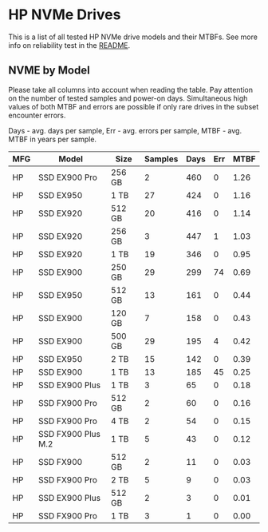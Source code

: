 HP NVMe Drives
==============

This is a list of all tested HP NVMe drive models and their MTBFs. See more
info on reliability test in the [README](https://github.com/linuxhw/SMART).

NVME by Model
------------

Please take all columns into account when reading the table. Pay attention on the
number of tested samples and power-on days. Simultaneous high values of both MTBF
and errors are possible if only rare drives in the subset encounter errors.

Days - avg. days per sample,
Err  - avg. errors per sample,
MTBF - avg. MTBF in years per sample.

| MFG       | Model              | Size   | Samples | Days  | Err   | MTBF |
|-----------|--------------------|--------|---------|-------|-------|------|
| HP        | SSD EX900 Pro      | 256 GB | 2       | 460   | 0     | 1.26   |
| HP        | SSD EX950          | 1 TB   | 27      | 424   | 0     | 1.16   |
| HP        | SSD EX920          | 512 GB | 20      | 416   | 0     | 1.14   |
| HP        | SSD EX920          | 256 GB | 3       | 447   | 1     | 1.03   |
| HP        | SSD EX920          | 1 TB   | 19      | 346   | 0     | 0.95   |
| HP        | SSD EX900          | 250 GB | 29      | 299   | 74    | 0.69   |
| HP        | SSD EX950          | 512 GB | 13      | 161   | 0     | 0.44   |
| HP        | SSD EX900          | 120 GB | 7       | 158   | 0     | 0.43   |
| HP        | SSD EX900          | 500 GB | 29      | 195   | 4     | 0.42   |
| HP        | SSD EX950          | 2 TB   | 15      | 142   | 0     | 0.39   |
| HP        | SSD EX900          | 1 TB   | 13      | 185   | 45    | 0.25   |
| HP        | SSD EX900 Plus     | 1 TB   | 3       | 65    | 0     | 0.18   |
| HP        | SSD FX900 Pro      | 512 GB | 2       | 60    | 0     | 0.16   |
| HP        | SSD FX900 Pro      | 4 TB   | 2       | 54    | 0     | 0.15   |
| HP        | SSD FX900 Plus M.2 | 1 TB   | 5       | 43    | 0     | 0.12   |
| HP        | SSD FX900          | 512 GB | 2       | 11    | 0     | 0.03   |
| HP        | SSD FX900 Pro      | 2 TB   | 5       | 9     | 0     | 0.03   |
| HP        | SSD EX900 Plus     | 512 GB | 2       | 3     | 0     | 0.01   |
| HP        | SSD FX900 Pro      | 1 TB   | 3       | 1     | 0     | 0.00   |
